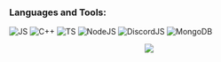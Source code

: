 
### **Languages and Tools**:

![JS](https://img.shields.io/badge/-JavaScript-090909?style=for-the-badge&logo=JavaScript&logoColor=E9D54D)
![C++](https://img.shields.io/badge/-C++-090909?style=for-the-badge&logo=C%2b%2b&logoColor=6296CC) 
![TS](https://img.shields.io/badge/-TypeScript-090909?style=for-the-badge&logo=TypeScript&logoColor=3178C6)
![NodeJS](https://img.shields.io/badge/-Nodejs-090909?style=for-the-badge&logo=Node.js&logoColor=339933) 
![DiscordJS](https://img.shields.io/badge/-DiscordJS-090909?style=for-the-badge&logo=Discord&logoColor=5865F2)
![MongoDB](https://img.shields.io/badge/MongoDB-090909?style=for-the-badge&logo=mongodb&logoColor=4EA94B)

<p align="center"><img align="center" src="https://profile-counter.glitch.me/{11sap}/count.svg" /></p> 
<!-- ##
<picture>
    <source 
    srcset="https://github-readme-stats.vercel.app/api?username=11sap&show_icons=true&theme=midnight-purple&title_color=7729ab&icon_color=4329ab&text_color=b7a6bf&hide_border=true&include_all_commits=true&hide_title=true"
    />
    <img src="https://github-readme-stats.vercel.app/api?username=11sap&show_icons=true"/>
</picture>
 -->
